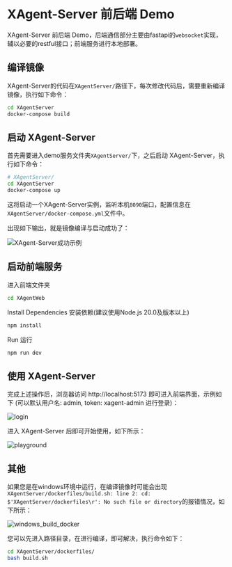 # XAgent-Server 前后端 Demo

XAgent-Server 前后端 Demo，后端通信部分主要由fastapi的`websocket`实现，辅以必要的restful接口；前端服务进行本地部署。

## 编译镜像

XAgent-Server的代码在`XAgentServer/`路径下，每次修改代码后，需要重新编译镜像，执行如下命令：

```bash
cd XAgentServer
docker-compose build
```

## 启动 XAgent-Server

首先需要进入demo服务文件夹`XAgentServer/`下，之后启动 XAgent-Server，执行如下命令：

```bash
# XAgentServer/
cd XAgentServer
docker-compose up
```
这将启动一个XAgent-Server实例，监听本机`8090`端口，配置信息在`XAgentServer/docker-compose.yml`文件中。

出现如下输出，就是镜像编译与启动成功了：

![XAgent-Server成功示例](https://gitee.com/sailaoda/pic2/raw/master/2023/202309272123424.png)

## 启动前端服务

进入前端文件夹

```bash
cd XAgentWeb
```

Install Dependencies  安装依赖(建议使用Node.js 20.0及版本以上)

```bash
npm install
```

Run  运行

```bash
npm run dev 
```



## 使用 XAgent-Server
完成上述操作后，浏览器访问 http://localhost:5173 即可进入前端界面，示例如下 (可以默认用户名: admin, token: xagent-admin 进行登录)：

![login](https://gitee.com/sailaoda/pic2/raw/master/2023/202309272130865.png)

进入 XAgent-Server 后即可开始使用，如下所示：

![playground](https://gitee.com/sailaoda/pic2/raw/master/2023/202309272132478.png)

## 其他

如果您是在windows环境中运行，在编译镜像时可能会出现`XAgentServer/dockerfiles/build.sh: line 2: cd: $'XAgentServer/dockerfiles\r': No such file or directory`的报错情况，如下所示：

![windows_build_docker](https://gitee.com/sailaoda/pic2/raw/master/2023/202309280213559.png)

您可以先进入路径目录，在进行编译，即可解决，执行命令如下：

```bash
cd XAgentServer/dockerfiles/
bash build.sh
```

